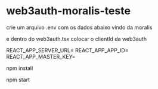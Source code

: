 # web3auth-moralis-teste

crie um arquivo .env com os dados abaixo vindo da moralis

e dentro do web3auth.tsx colocar o clientId da web3auth

REACT_APP_SERVER_URL=
REACT_APP_APP_ID=
REACT_APP_MASTER_KEY=


npm install

npm start
